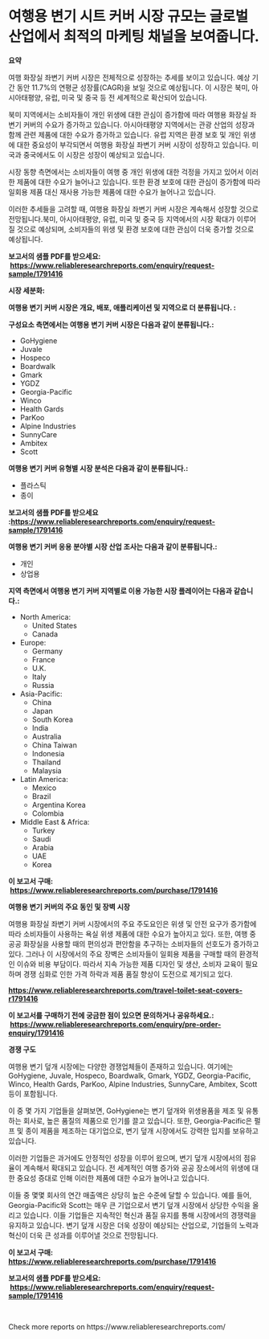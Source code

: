 <p><h1>여행용 변기 시트 커버 시장 규모는 글로벌 산업에서 최적의 마케팅 채널을 보여줍니다.</h1></p><p><strong>요약</strong></p>
<p><p>여행 화장실 좌변기 커버 시장은 전체적으로 성장하는 추세를 보이고 있습니다. 예상 기간 동안 11.7%의 연평균 성장률(CAGR)을 보일 것으로 예상됩니다. 이 시장은 북미, 아시아태평양, 유럽, 미국 및 중국 등 전 세계적으로 확산되어 있습니다.</p><p>북미 지역에서는 소비자들이 개인 위생에 대한 관심이 증가함에 따라 여행용 화장실 좌변기 커버의 수요가 증가하고 있습니다. 아시아태평양 지역에서는 관광 산업의 성장과 함께 관련 제품에 대한 수요가 증가하고 있습니다. 유럽 지역은 환경 보호 및 개인 위생에 대한 중요성이 부각되면서 여행용 화장실 좌변기 커버 시장이 성장하고 있습니다. 미국과 중국에서도 이 시장은 성장이 예상되고 있습니다.</p><p>시장 동향 측면에서는 소비자들이 여행 중 개인 위생에 대한 걱정을 가지고 있어서 이러한 제품에 대한 수요가 늘어나고 있습니다. 또한 환경 보호에 대한 관심이 증가함에 따라 일회용 제품 대신 재사용 가능한 제품에 대한 수요가 늘어나고 있습니다.</p><p>이러한 추세들을 고려할 때, 여행용 화장실 좌변기 커버 시장은 계속해서 성장할 것으로 전망됩니다.북미, 아시아태평양, 유럽, 미국 및 중국 등 지역에서의 시장 확대가 이루어질 것으로 예상되며, 소비자들의 위생 및 환경 보호에 대한 관심이 더욱 증가할 것으로 예상됩니다.</p></p>
<p><strong>보고서의 샘플 PDF를 받으세요: &nbsp;<a href="https://www.reliableresearchreports.com/enquiry/request-sample/1791416">https://www.reliableresearchreports.com/enquiry/request-sample/1791416</a></strong></p>
<p><strong>시장 세분화:</strong></p>
<p><strong> 여행용 변기 커버 시장은 개요, 배포, 애플리케이션 및 지역으로 더 분류됩니다. :</strong></p>
<p><strong>구성요소 측면에서는 여행용 변기 커버 시장은 다음과 같이 분류됩니다.:</strong></p>
<p><ul><li>GoHygiene</li><li>Juvale</li><li>Hospeco</li><li>Boardwalk</li><li>Gmark</li><li>YGDZ</li><li>Georgia-Pacific</li><li>Winco</li><li>Health Gards</li><li>ParKoo</li><li>Alpine Industries</li><li>SunnyCare</li><li>Ambitex</li><li>Scott</li></ul></p>
<p><strong> 여행용 변기 커버 유형별 시장 분석은 다음과 같이 분류됩니다.:</strong></p>
<p><ul><li>플라스틱</li><li>종이</li></ul></p>
<p><strong>보고서의 샘플 PDF를 받으세요 :<a href="https://www.reliableresearchreports.com/enquiry/request-sample/1791416">https://www.reliableresearchreports.com/enquiry/request-sample/1791416</a></strong></p>
<p><strong> 여행용 변기 커버 응용 분야별 시장 산업 조사는 다음과 같이 분류됩니다.:</strong></p>
<p><ul><li>개인</li><li>상업용</li></ul></p>
<p><strong>지역 측면에서 여행용 변기 커버 지역별로 이용 가능한 시장 플레이어는 다음과 같습니다.:</strong></p>
<p><ul>
    <li>
        North America:
        <ul>
            <li>United States</li>
            <li>Canada</li>
        </ul>
    </li>
    <li>
        Europe:
        <ul>
            <li>Germany</li>
            <li>France</li>
            <li>U.K.</li>
            <li>Italy</li>
            <li>Russia</li>
        </ul>
    </li>
    <li>
        Asia-Pacific:
        <ul>
            <li>China</li>
            <li>Japan</li>
            <li>South Korea</li>
            <li>India</li>
            <li>Australia</li>
            <li>China Taiwan</li>
            <li>Indonesia</li>
            <li>Thailand</li>
            <li>Malaysia</li>
        </ul>
    </li>
    <li>
        Latin America:
        <ul>
            <li>Mexico</li>
            <li>Brazil</li>
            <li>Argentina Korea</li>
            <li>Colombia</li>
        </ul>
    </li>
    <li>
        Middle East & Africa:
        <ul>
            <li>Turkey</li>
            <li>Saudi</li>
            <li>Arabia</li>
            <li>UAE</li>
            <li>Korea</li>
        </ul>
    </li>
    </ul></p>
<p><strong>이 보고서 구매: &nbsp;<a href="https://www.reliableresearchreports.com/purchase/1791416">https://www.reliableresearchreports.com/purchase/1791416</a></strong></p>
<p><strong>여행용 변기 커버의 주요 동인 및 장벽 시장</strong></p>
<p><p>여행용 화장실 좌변기 커버 시장에서의 주요 주도요인은 위생 및 안전 요구가 증가함에 따라 소비자들이 사용하는 욕실 위생 제품에 대한 수요가 높아지고 있다. 또한, 여행 중 공공 화장실을 사용할 때의 편의성과 편안함을 추구하는 소비자들의 선호도가 증가하고 있다. 그러나 이 시장에서의 주요 장벽은 소비자들이 일회용 제품을 구매할 때의 환경적인 이슈와 비용 부담이다. 따라서 지속 가능한 제품 디자인 및 생산, 소비자 교육이 필요하며 경쟁 심화로 인한 가격 하락과 제품 품질 향상이 도전으로 제기되고 있다.</p></p>
<p><strong><a href="https://www.reliableresearchreports.com/travel-toilet-seat-covers-r1791416">https://www.reliableresearchreports.com/travel-toilet-seat-covers-r1791416</a></strong></p>
<p><strong>이 보고서를 구매하기 전에 궁금한 점이 있으면 문의하거나 공유하세요.: &nbsp;<a href="https://www.reliableresearchreports.com/enquiry/pre-order-enquiry/1791416">https://www.reliableresearchreports.com/enquiry/pre-order-enquiry/1791416</a></strong></p>
<p><strong>경쟁 구도</strong></p>
<p><p>여행용 변기 덮개 시장에는 다양한 경쟁업체들이 존재하고 있습니다. 여기에는 GoHygiene, Juvale, Hospeco, Boardwalk, Gmark, YGDZ, Georgia-Pacific, Winco, Health Gards, ParKoo, Alpine Industries, SunnyCare, Ambitex, Scott 등이 포함됩니다. </p><p>이 중 몇 가지 기업들을 살펴보면, GoHygiene는 변기 덮개와 위생용품을 제조 및 유통하는 회사로, 높은 품질의 제품으로 인기를 끌고 있습니다. 또한, Georgia-Pacific은 펄프 및 종이 제품을 제조하는 대기업으로, 변기 덮개 시장에서도 강력한 입지를 보유하고 있습니다. </p><p>이러한 기업들은 과거에도 안정적인 성장을 이루어 왔으며, 변기 덮개 시장에서의 점유율이 계속해서 확대되고 있습니다. 전 세계적인 여행 증가와 공공 장소에서의 위생에 대한 중요성 증대로 인해 이러한 제품에 대한 수요가 늘어나고 있습니다.</p><p>이들 중 몇몇 회사의 연간 매출액은 상당히 높은 수준에 달할 수 있습니다. 예를 들어, Georgia-Pacific와 Scott는 매우 큰 기업으로서 변기 덮개 시장에서 상당한 수익을 올리고 있습니다. 이들 기업들은 지속적인 혁신과 품질 유지를 통해 시장에서의 경쟁력을 유지하고 있습니다. 변기 덮개 시장은 더욱 성장이 예상되는 산업으로, 기업들의 노력과 혁신이 더욱 큰 성과를 이루어낼 것으로 전망됩니다.</p></p>
<p><strong>이 보고서 구매: &nbsp; <a href="https://www.reliableresearchreports.com/purchase/1791416">https://www.reliableresearchreports.com/purchase/1791416</a></strong></p>
<p><strong>보고서의 샘플 PDF를 받으세요: &nbsp;<a href="https://www.reliableresearchreports.com/enquiry/request-sample/1791416">https://www.reliableresearchreports.com/enquiry/request-sample/1791416</a></strong><strong></strong></p>
<p>&nbsp;</p>
<p>Check more reports on https://www.reliableresearchreports.com/</p>